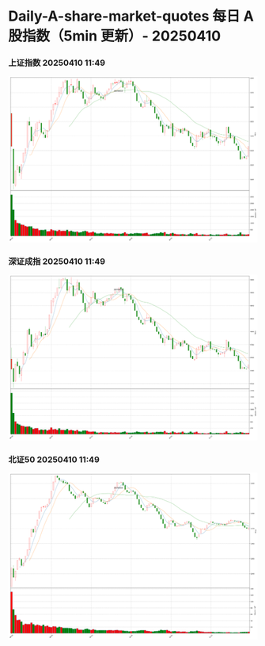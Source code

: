 
# Daily-A-share-market-quotes 每日 A 股指数（5min 更新）- 20250410

### 上证指数 20250410 11:49
![](./fig/2025/4/20250410-sh000001.png)

### 深证成指 20250410 11:49
![](./fig/2025/4/20250410-sz399001.png)

### 北证50 20250410 11:49
![](./fig/2025/4/20250410-bj899050.png)
